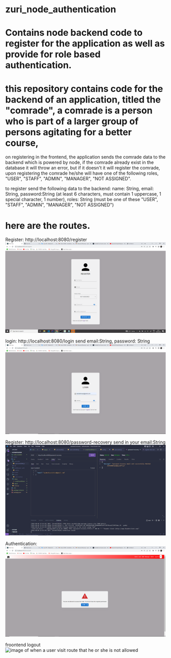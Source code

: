 # zuri_node_authentication

# Contains node backend code to register for the application as well as provide for role based authentication.

# this repository contains code for the backend of an application, titled the "comrade", a comrade is a person who is part of a larger group of persons agitating for a better course,

on registering in the frontend, the application sends the comrade data to the backend which is powered by node, if the comrade already exist in the database it will throw an error, but if it doesn't it will register the comrade, upon registering the comrade he/she will have one of the following roles, "USER", "STAFF", "ADMIN", "MANAGER", "NOT ASSIGNED".

to register send the following data to the backend: name: String, email: String, password:String (at least 6 characters, must contain 1 uppercase, 1 special character, 1 number), roles: String (must be one of these "USER", "STAFF", "ADMIN", "MANAGER", "NOT ASSIGNED")
# here are the routes.
Register: http://localhost:8080/register
![image of registeration route](https://github.com/Davidalimazo/zuri_node_authentication/blob/main/register.png?raw=true)

login: http://localhost:8080/login
send email:String, password: String
![image of login route](https://github.com/Davidalimazo/zuri_node_authentication/blob/main/login.png?raw=true)

Register: http://localhost:8080/password-recovery
send in your email:String
![image of password-recovery route](https://github.com/Davidalimazo/zuri_node_authentication/blob/main/pass-recovery.png?raw=true)

Authentication: 
![image of when a user visit route that he or she is not allowed](https://github.com/Davidalimazo/zuri_node_authentication/blob/main/unauthorize.png?raw=true)

froontend logout
![image of when a user visit route that he or she is not allowed](https://github.com/Davidalimazo/zuri_node_authentication/blob/main/logout.png?raw=true)


